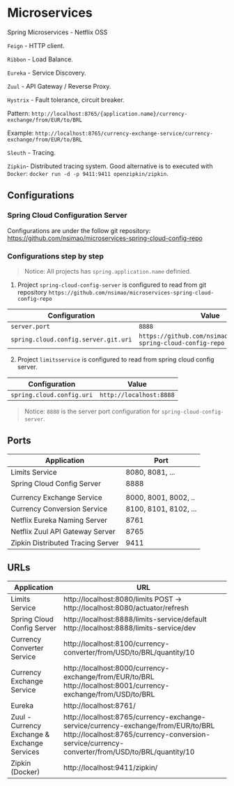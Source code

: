 # Microservices

Spring Microservices - Netflix OSS

`Feign` - HTTP client.

`Ribbon` - Load Balance.

`Eureka` - Service Discovery.

`Zuul` - API Gateway / Reverse Proxy.

`Hystrix` - Fault tolerance, circuit breaker.

Pattern: `http://localhost:8765/{application.name}/currency-exchange/from/EUR/to/BRL`

Example: `http://localhost:8765/currency-exchange-service/currency-exchange/from/EUR/to/BRL`

`Sleuth` - Tracing.

`Zipkin`- Distributed tracing system. Good alternative is to executed with `Docker`: `docker run -d -p 9411:9411 openzipkin/zipkin`.

## Configurations

### Spring Cloud Configuration Server

Configurations are under the follow git repository:
https://github.com/nsimao/microservices-spring-cloud-config-repo

### Configurations step by step

> Notice: All projects has `spring.application.name` definied.

1. Project `spring-cloud-config-server` is configured to read from git repository `https://github.com/nsimao/microservices-spring-cloud-config-repo`

| Configuration | Value |
| ------------- | ------------- |
| `server.port` | `8888` |
| `spring.cloud.config.server.git.uri` | `https://github.com/nsimao/microservices-spring-cloud-config-repo` |

2. Project `limitsservice` is configured to read from spring cloud config server.

| Configuration | Value |
| ------------- | ------------- |
| `spring.cloud.config.uri` | `http://localhost:8888` |

> Notice: `8888` is the server port configuration for `spring-cloud-config-server`.

## Ports

|     Application       |     Port          |
| ------------- | ------------- |
| Limits Service | 8080, 8081, ... |
| Spring Cloud Config Server | 8888 |
|  |  |
| Currency Exchange Service | 8000, 8001, 8002, ..  |
| Currency Conversion Service | 8100, 8101, 8102, ... |
| Netflix Eureka Naming Server | 8761 |
| Netflix Zuul API Gateway Server | 8765 |
| Zipkin Distributed Tracing Server | 9411 |


## URLs

|     Application       |     URL          |
| ------------- | ------------- |
| Limits Service | http://localhost:8080/limits POST -> http://localhost:8080/actuator/refresh |
| Spring Cloud Config Server| http://localhost:8888/limits-service/default http://localhost:8888/limits-service/dev |
| Currency Converter Service | http://localhost:8100/currency-converter/from/USD/to/BRL/quantity/10 |
| Currency Exchange Service | http://localhost:8000/currency-exchange/from/EUR/to/BRL http://localhost:8001/currency-exchange/from/USD/to/BRL |
| Eureka | http://localhost:8761/ |
| Zuul - Currency Exchange & Exchange Services | http://localhost:8765/currency-exchange-service/currency-exchange/from/EUR/to/BRL http://localhost:8765/currency-conversion-service/currency-converter/from/USD/to/BRL/quantity/10 |
| Zipkin (Docker) | http://localhost:9411/zipkin/ |